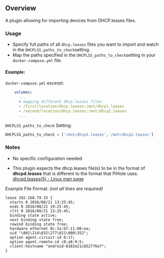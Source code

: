 ## Overview

A plugin allowing for importing devices from DHCP.leases files.  

### Usage

- Specify full paths of all `dhcp.leases` files you want to import and watch in the `DHCPLSS_paths_to_check`setting.
- Map the paths specified in the `DHCPLSS_paths_to_check`setting in your `docker-compose.yml` file.

#### Example: 


`docker-compose.yml` excerpt:

```yaml
    volumes:
      ...
      # mapping different dhcp.leases files
      - /first/location/dhcp.leases:/mnt/dhcp1.leases
      - /second/location/dhcp.leases:/mnt/dhcp2.leases      
      ...
```

`DHCPLSS_paths_to_check` Setting: 

```python
DHCPLSS_paths_to_check = ['/mnt/dhcp1.leases','/mnt/dhcp2.leases']
```

### Notes

- No specific configuration needed.

- This plugin expects the dhcp.leases file(s) to be in the format of **dhcpd.leases** that is different to the format that PiHole uses. 
[dhcpd.leases(5) - Linux man page]( https://linux.die.net/man/5/dhcpd.leases#:~:text=This%20database%20is%20a%20free,file%20is%20the%20current%20one.) 

Example File Format:  _(not all lines are required)_

```
lease 192.168.79.15 {
  starts 0 2016/08/21 13:25:45;
  ends 0 2016/08/21 19:25:45;
  cltt 0 2016/08/21 13:25:45;
  binding state active;
  next binding state free;
  rewind binding state free;
  hardware ethernet 8c:1a:bf:11:00:ea;
  uid "\001\214\032\277\021\000\352";
  option agent.circuit-id 0:17;
  option agent.remote-id c0:a8:9:5;
  client-hostname "android-8182e21c852776e7";
}  
```
